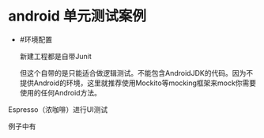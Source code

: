 
# android 单元测试案例
* #环境配置

	新建工程都是自带Junit 
	
	但这个自带的是只能适合做逻辑测试。不能包含AndroidJDK的代码。因为不提供Android的环境，这里就推荐使用Mockito等mocking框架来mock你需要使用的任何Android方法。
	
	

Espresso（浓咖啡）进行UI测试

例子中有
